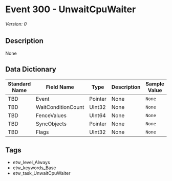# Event 300 - UnwaitCpuWaiter
###### Version: 0

## Description
None

## Data Dictionary
|Standard Name|Field Name|Type|Description|Sample Value|
|---|---|---|---|---|
|TBD|Event|Pointer|None|`None`|
|TBD|WaitConditionCount|UInt32|None|`None`|
|TBD|FenceValues|UInt64|None|`None`|
|TBD|SyncObjects|Pointer|None|`None`|
|TBD|Flags|UInt32|None|`None`|

## Tags
* etw_level_Always
* etw_keywords_Base
* etw_task_UnwaitCpuWaiter